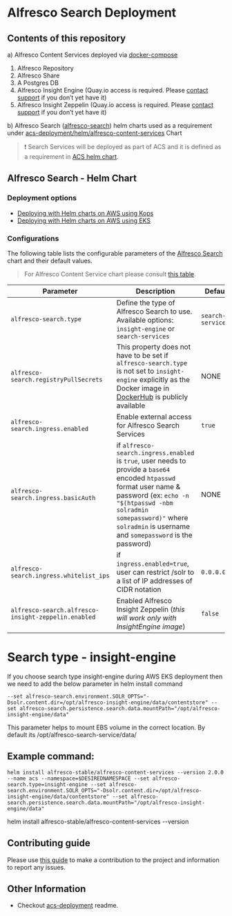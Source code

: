 # Alfresco Search Deployment

## Contents of this repository
a) Alfresco Content Services deployed via [docker-compose](docker-compose/docker-compose.yml)
1. Alfresco Repository
2. Alfresco Share
3. A Postgres DB  
4. Alfresco Insight Engine (Quay.io access is required. Please [contact support](http://support.alfresco.com/) if you don’t yet have it)
5. Alfresco Insight Zeppelin (Quay.io access is required. Please [contact support](http://support.alfresco.com/) if you don’t yet have it)

b) Alfresco Search ([alfresco-search](./helm/alfresco-search)) helm charts used as a requirement under [acs-deployment/helm/alfresco-content-services](https://github.com/Alfresco/acs-deployment/tree/master/helm/alfresco-content-services) Chart

>:exclamation: Search Services will be deployed as part of ACS and it is defined as a requirement in [ACS helm chart](https://github.com/Alfresco/acs-deployment/tree/master/helm/alfresco-content-services).

## Alfresco Search - Helm Chart

### Deployment options
* [Deploying with Helm charts on AWS using Kops](https://github.com/Alfresco/acs-deployment/tree/master/docs/helm-deployment-aws_kops.md)
* [Deploying with Helm charts on AWS using EKS](https://github.com/Alfresco/acs-deployment/tree/master/docs/helm-deployment-aws_eks.md)

### Configurations

The following table lists the configurable parameters of the [Alfresco Search](./helm/alfresco-search) chart and their default values. 

>For Alfresco Content Service chart please consult [this table](https://github.com/Alfresco/acs-deployment/blob/master/helm/alfresco-content-services/README.md#configuration).

Parameter | Description | Default
--- | --- | ---
`alfresco-search.type` | Define the type of Alfresco Search to use. Available options: `insight-engine` or `search-services` | `search-services`
`alfresco-search.registryPullSecrets` | This property does not have to be set if `alfresco-search.type` is not set to `insight-engine` explicitly as the Docker image in [DockerHub](https://hub.docker.com/r/alfresco/alfresco-search-services/tags/) is publicly available| NONE  
`alfresco-search.ingress.enabled` | Enable external access for Alfresco Search Services | `true`
`alfresco-search.ingress.basicAuth` | if `alfresco-search.ingress.enabled` is `true`, user needs to provide a `base64` encoded `htpasswd` format user name & password (ex: `echo -n "$(htpasswd -nbm solradmin somepassword)"` where `solradmin` is username and `somepassword` is the password) | NONE
`alfresco-search.ingress.whitelist_ips` | if `ingress.enabled=true`, user can restrict /solr to a list of IP addresses of CIDR notation | `0.0.0.0/0`
`alfresco-search.alfresco-insight-zeppelin.enabled` | Enabled Alfresco Insight Zeppelin (_this will work only with InsightEngine image_) | `false`

# Search type - insight-engine

If you choose search type insight-engine during AWS EKS deployment then we need to add the below parameter in helm install command

`--set alfresco-search.environment.SOLR_OPTS="-Dsolr.content.dir=/opt/alfresco-insight-engine/data/contentstore" --set alfresco-search.persistence.search.data.mountPath="/opt/alfresco-insight-engine/data"`

This parameter helps to mount EBS volume in the correct location. By default its /opt/alfresco-search-service/data/

## Example command: 
`helm install alfresco-stable/alfresco-content-services --version 2.0.0 --name acs --namespace=$DESIREDNAMESPACE --set alfresco-search.type=insight-engine --set alfresco-search.environment.SOLR_OPTS="-Dsolr.content.dir=/opt/alfresco-insight-engine/data/contentstore" --set alfresco-search.persistence.search.data.mountPath="/opt/alfresco-insight-engine/data"`

helm install alfresco-stable/alfresco-content-services --version
## Contributing guide
Please use [this guide](CONTRIBUTING.md) to make a contribution to the project and information to report any issues.

## Other Information
* Checkout [acs-deployment](https://github.com/Alfresco/acs-deployment/blob/master/README.md#other-information) readme.
